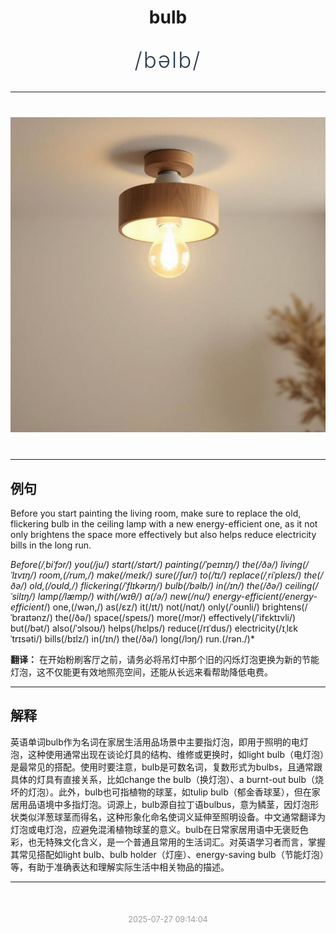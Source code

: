 <div align="center">

# bulb

<div style="margin: 30px 0;">
<h1 style="font-size: 2.5em; font-weight: 300; letter-spacing: 2px; margin: 0; color: #2c3e50;">
/bəlb/
</h1>
</div>

</div>

---

<div align="center" style="margin: 40px 0;">

![bulb](images/bulb.png)

</div>

---

## 例句

Before you start painting the living room, make sure to replace the old, flickering bulb in the ceiling lamp with a new energy-efficient one, as it not only brightens the space more effectively but also helps reduce electricity bills in the long run.

*Before(/ˌbiˈfɔr/) you(/ju/) start(/stɑrt/) painting(/ˈpeɪnɪŋ/) the(/ðə/) living(/ˈlɪvɪŋ/) room,(/rum,/) make(/meɪk/) sure(/ʃʊr/) to(/tɪ/) replace(/ˌriˈpleɪs/) the(/ðə/) old,(/oʊld,/) flickering(/ˈflɪkərɪŋ/) bulb(/bəlb/) in(/ɪn/) the(/ðə/) ceiling(/ˈsilɪŋ/) lamp(/læmp/) with(/wɪθ/) a(/ə/) new(/nu/) energy-efficient(/energy-efficient*/) one,(/wən,/) as(/ɛz/) it(/ɪt/) not(/nɑt/) only(/ˈoʊnli/) brightens(/ˈbraɪtənz/) the(/ðə/) space(/speɪs/) more(/mɔr/) effectively(/ˈifɛktɪvli/) but(/bət/) also(/ˈɔlsoʊ/) helps(/hɛlps/) reduce(/rɪˈdus/) electricity(/ɪˌlɛkˈtrɪsəti/) bills(/bɪlz/) in(/ɪn/) the(/ðə/) long(/lɔŋ/) run.(/rən./)*

**翻译：** 在开始粉刷客厅之前，请务必将吊灯中那个旧的闪烁灯泡更换为新的节能灯泡，这不仅能更有效地照亮空间，还能从长远来看帮助降低电费。

---

## 解释

英语单词bulb作为名词在家居生活用品场景中主要指灯泡，即用于照明的电灯泡，这种使用通常出现在谈论灯具的结构、维修或更换时，如light bulb（电灯泡）是最常见的搭配。使用时要注意，bulb是可数名词，复数形式为bulbs，且通常跟具体的灯具有直接关系，比如change the bulb（换灯泡）、a burnt-out bulb（烧坏的灯泡）。此外，bulb也可指植物的球茎，如tulip bulb（郁金香球茎），但在家居用品语境中多指灯泡。词源上，bulb源自拉丁语bulbus，意为鳞茎，因灯泡形状类似洋葱球茎而得名，这种形象化命名使词义延伸至照明设备。中文通常翻译为灯泡或电灯泡，应避免混淆植物球茎的意义。bulb在日常家居用语中无褒贬色彩，也无特殊文化含义，是一个普通且常用的生活词汇。对英语学习者而言，掌握其常见搭配如light bulb、bulb holder（灯座）、energy-saving bulb（节能灯泡）等，有助于准确表达和理解实际生活中相关物品的描述。


---

<div align="center" style="margin-top: 50px;">
<small style="color: #999; font-size: 0.9em;">2025-07-27 09:14:04</small>
</div>

